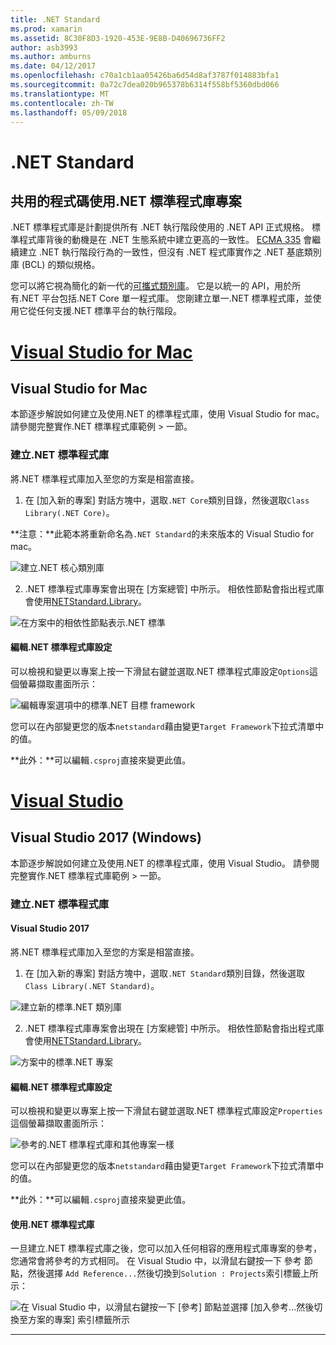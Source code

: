 ```yaml
---
title: .NET Standard
ms.prod: xamarin
ms.assetid: 8C30F8D3-1920-453E-9E8B-D40696736FF2
author: asb3993
ms.author: amburns
ms.date: 04/12/2017
ms.openlocfilehash: c70a1cb1aa05426ba6d54d8af3787f014883bfa1
ms.sourcegitcommit: 0a72c7dea020b965378b6314f558bf5360dbd066
ms.translationtype: MT
ms.contentlocale: zh-TW
ms.lasthandoff: 05/09/2018
---
```

# <a name="net-standard"></a>.NET Standard

## <a name="using-net-standard-library-projects-to-share-code"></a>共用的程式碼使用.NET 標準程式庫專案

.NET 標準程式庫是計劃提供所有 .NET 執行階段使用的 .NET API 正式規格。 標準程式庫背後的動機是在 .NET 生態系統中建立更高的一致性。
[ECMA 335](https://github.com/dotnet/coreclr/blob/master/Documentation/project-docs/dotnet-standards.md) 會繼續建立 .NET 執行階段行為的一致性，但沒有 .NET 程式庫實作之 .NET 基底類別庫 (BCL) 的類似規格。

您可以將它視為簡化的新一代的[可攜式類別庫](https://msdn.microsoft.com/library/gg597391.aspx)。
它是以統一的 API，用於所有.NET 平台包括.NET Core 單一程式庫。 您剛建立單一.NET 標準程式庫，並使用它從任何支援.NET 標準平台的執行階段。

# <a name="visual-studio-for-mactabvsmac"></a>[Visual Studio for Mac](#tab/vsmac)

## <a name="visual-studio-for-mac"></a>Visual Studio for Mac

本節逐步解說如何建立及使用.NET 的標準程式庫，使用 Visual Studio for mac。 請參閱完整實作.NET 標準程式庫範例 > 一節。

### <a name="creating-a-net-standard-library"></a>建立.NET 標準程式庫

將.NET 標準程式庫加入至您的方案是相當直接。

1. 在 [加入新的專案] 對話方塊中，選取`.NET Core`類別目錄，然後選取`Class Library(.NET Core)`。

  **注意：**此範本將重新命名為`.NET Standard`的未來版本的 Visual Studio for mac。

  ![建立.NET 核心類別庫](net-standard-images/vsm01.png)

2. .NET 標準程式庫專案會出現在 [方案總管] 中所示。 相依性節點會指出程式庫會使用[NETStandard.Library](https://www.nuget.org/packages/NETStandard.Library/)。

  ![在方案中的相依性節點表示.NET 標準](net-standard-images/vsm02.png)

#### <a name="editing-net-standard-library-settings"></a>編輯.NET 標準程式庫設定

可以檢視和變更以專案上按一下滑鼠右鍵並選取.NET 標準程式庫設定`Options`這個螢幕擷取畫面所示：

![編輯專案選項中的標準.NET 目標 framework](net-standard-images/vsm03.png)

您可以在內部變更您的版本`netstandard`藉由變更`Target Framework`下拉式清單中的值。

**此外：**可以編輯`.csproj`直接來變更此值。

# <a name="visual-studiotabvswin"></a>[Visual Studio](#tab/vswin)

## <a name="visual-studio-2017-windows"></a>Visual Studio 2017 (Windows)

本節逐步解說如何建立及使用.NET 的標準程式庫，使用 Visual Studio。 請參閱完整實作.NET 標準程式庫範例 > 一節。

### <a name="creating-a-net-standard-library"></a>建立.NET 標準程式庫

#### <a name="visual-studio-2017"></a>Visual Studio 2017

將.NET 標準程式庫加入至您的方案是相當直接。

1. 在 [加入新的專案] 對話方塊中，選取`.NET Standard`類別目錄，然後選取`Class Library(.NET Standard)`。

  ![](net-standard-images/vs01.png "建立新的標準.NET 類別庫")

2. .NET 標準程式庫專案會出現在 [方案總管] 中所示。 相依性節點會指出程式庫會使用[NETStandard.Library](https://www.nuget.org/packages/NETStandard.Library/)。

  ![](net-standard-images/vs02.png "方案中的標準.NET 專案")

#### <a name="editing-net-standard-library-settings"></a>編輯.NET 標準程式庫設定

可以檢視和變更以專案上按一下滑鼠右鍵並選取.NET 標準程式庫設定`Properties`這個螢幕擷取畫面所示：

![](net-standard-images/vs03.png "參考的.NET 標準程式庫和其他專案一樣")

您可以在內部變更您的版本`netstandard`藉由變更`Target Framework`下拉式清單中的值。

**此外：**可以編輯`.csproj`直接來變更此值。

#### <a name="using-net-standard-library"></a>使用.NET 標準程式庫

一旦建立.NET 標準程式庫之後，您可以加入任何相容的應用程式庫專案的參考，您通常會將參考的方式相同。 在 Visual Studio 中，以滑鼠右鍵按一下 參考 節點，然後選擇 `Add Reference...`然後切換到`Solution : Projects`索引標籤上所示：

![](net-standard-images/vs04.png "在 Visual Studio 中，以滑鼠右鍵按一下 [參考] 節點並選擇 [加入參考...然後切換至方案的專案] 索引標籤所示")

-----


